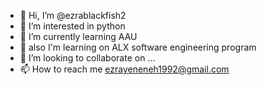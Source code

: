 - 👋 Hi, I’m @ezrablackfish2
- 👀 I’m interested in python 
- 🌱 I’m currently learning AAU
- 🌱 also I'm learning on ALX software engineering program
- 💞️ I’m looking to collaborate on ...
- 📫 How to reach me ezrayeneneh1992@gmail.com

<!---
ezrablackfish2/ezrablackfish2 is a ✨ special ✨ repository because its `README.md` (this file) appears on your GitHub profile.
You can click the Preview link to take a look at your changes.
--->
